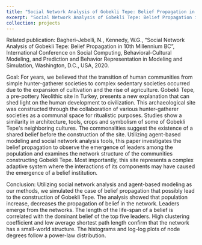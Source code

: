 ```yaml
---
title: "Social Network Analysis of Gobekli Tepe: Belief Propagation in 10th Millennium BC"
excerpt: "Social Network Analysis of Gobekli Tepe: Belief Propagation in 10th Millennium BC<br/><img src='pop-40-80.png'>"
collection: projects
---
```


Related publication: Bagheri-Jebelli, N., Kennedy, W.G., “Social Network Analysis of Gobekli Tepe: Belief Propagation in 10th Millennium BC”, International Conference on Social Computing, Behavioral-Cultural Modeling, and Prediction and Behavior Representation in Modeling and Simulation, Washington, D.C., USA, 2020.

Goal: For years, we believed that the transition of human communities from simple hunter-gatherer societies to complex sedentary societies occurred due to the expansion of cultivation and the rise of agriculture. Gobekli Tepe, a pre-pottery Neolithic site in Turkey, presents a new explanation that can shed light on the human development to civilization. This archaeological site was constructed through the collaboration of various hunter-gatherer societies as a communal space for ritualistic purposes. Studies show a similarity in architecture, tools, crops and symbolism of some of Gobekli Tepe's neighboring cultures. The commonalities suggest the existence of a shared belief before the construction of the site. Utilizing agent-based modeling and social network analysis tools, this paper investigates the belief propagation to observe the emergence of leaders among the population and examines the network structure of the communities constructing Gobekli Tepe. Most importantly, this site represents a complex adaptive system where the interactions of its components may have caused the emergence of a belief institution.


Conclusion: Utilizing social network analysis and agent-based modeling as our methods, we simulated the case of belief propagation that possibly lead to the construction of Gobekli Tepe. The analysis showed that population increase, decreases the propagation of belief in the network. Leaders emerge from the networks. The length of the life-span of a belief is correlated with the dominant belief of the top five leaders. High clustering coefficient and low average shortest path length confirm that the network has a small-world structure. The histograms and log-log plots of node degrees follow a power-law distribution.